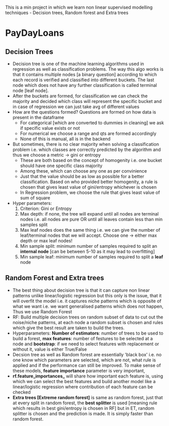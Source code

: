 This is a min project in which we learn non linear supervised modelling techniques - Decision trees, Random forest and Extra trees

# PayDayLoans

## Decision Trees

- Decision tree is one of the machine learning algorithms used in regression as well as classification problems. The way this algo works is that it contains multiple nodes [a binary question] according to which each record is verified and classified into different buckets. The last node which does not have any further classification is called terminal node [leaf node].
- After the buckets are formed, for classification we can check the majority and decided which class will represent the specific bucket and in case of regression we can just take avg of different values
- How are the questions formed? Questions are formed on how data is present in the dataframe
    - For categorical [which are converted to dummies in cleaning] we ask if specific value exists or not
    - For numerical we choose a range and qts are formed accordingly
    - None of this is manual, all is in the backend
- But sometimes, there is no clear majority when solving a classification problem i.e. which classes are correctly predicted by the algorithm and thus we choose a metric → gini or entropy
    - These are both based on the concept of homogenity i.e. one bucket should have one specific class majority
    - Among these, which can choose any one as per convinience
    - Just that the value should be as low as possible for a better classification. Based on who provided better homogenity, a rule is chosen that gives least value of gini/entropy whichever is chosen
    - In Regression problem, we choose the rule that gives least value of sum of square
- Hyper parameters:
    1. Criterion: Gini or Entropy 
    2. Max depth: if none, the tree will expand until all nodes are terminal nodes i.e. all nodes are pure OR until all leaves contain less than min samples split 
    3. Max leaf nodes does the same thing i.e. we can give the number of leaf/terminal nodes that we will accept. Choose one → either max depth or max leaf nodes!
    4. Min sample split: minimum number of samples required to split an **internal node** [can be between 5-10 as it may lead to overfitting]
    5. Min sample leaf:  minimum number of samples required to split a **leaf** node

## Random Forest and Extra trees

- The best thing about decision tree is that it can capture non linear patterns unlike linear/logistic regression but this only is the issue, that it will overfit the model i.e. it captures niche patterns which is opposite of what we want i.e. we want generalised patterns which does not happen, Thus we use Random Forest
- RF: Build multiple decision trees on random subset of data to cut out the noise/niche patterns, at each node a random subset is chosen and rules which give the best result are taken to build the trees.
- Hyperparameters: **Number of estimators**: number of trees to be used to build a forest, **max features**: number of festures to be selected at a node and **bootstrap**: if we need to select features with replacement or without it, value is either True/False
- Decsion tree as well as Random forest are essentially 'black box' i.e. no one know which parameters are selected, which are not, what rule is applied and if the performance can still be improved. To make sense of these models, **feature importance** parameter is very important,
- **rf.feature_importances_** will share how important each feature is, using which we can select the best features and build another model like a linear/logistic regression where contribution of each feature can be checked
- **Extra trees [Extreme random forest]** is same as random forest, just that at every split in random forest, the **best splitter** is used [meaning rule which results in best gini/entropy is chosen in RF] but in ET, random splitter is chosen and the prediction is made. It is simply faster than random forest.
